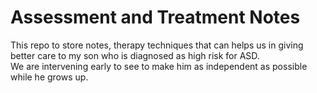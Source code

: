 # Assessment and Treatment Notes
This repo to store notes, therapy techniques that can helps us in giving better care to my son 
who is diagnosed as high risk for ASD. <br>We are intervening early to see to make him as independent as possible while he grows up.
